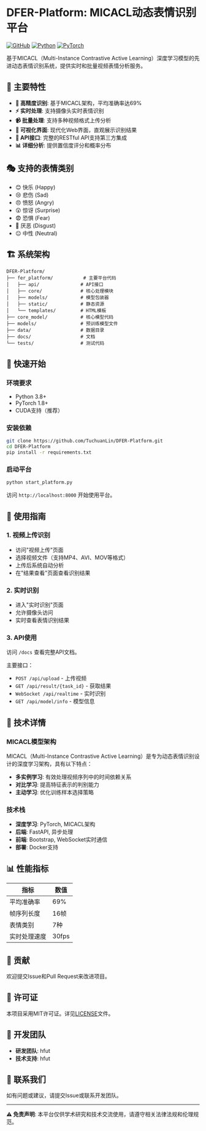 # DFER-Platform: MICACL动态表情识别平台

[![GitHub](https://img.shields.io/github/license/TuchuanLin/DFER-Platform)](LICENSE)
[![Python](https://img.shields.io/badge/Python-3.8+-blue.svg)](https://www.python.org/)
[![PyTorch](https://img.shields.io/badge/PyTorch-1.8+-orange.svg)](https://pytorch.org/)

基于MICACL（Multi-Instance Contrastive Active Learning）深度学习模型的先进动态表情识别系统，提供实时和批量视频表情分析服务。

## 🌟 主要特性

- **🎯 高精度识别**: 基于MICACL架构，平均准确率达69%
- **⚡ 实时处理**: 支持摄像头实时表情识别
- **📹 批量处理**: 支持多种视频格式上传分析
- **🎨 可视化界面**: 现代化Web界面，直观展示识别结果
- **🔌 API接口**: 完整的RESTful API支持第三方集成
- **📊 详细分析**: 提供置信度评分和概率分布

## 🎭 支持的表情类别

- 😊 快乐 (Happy)
- 😢 悲伤 (Sad)
- 😠 愤怒 (Angry)
- 😲 惊讶 (Surprise)
- 😨 恐惧 (Fear)
- 🤢 厌恶 (Disgust)
- 😐 中性 (Neutral)

## 🏗️ 系统架构

```
DFER-Platform/
├── fer_platform/           # 主要平台代码
│   ├── api/               # API接口
│   ├── core/              # 核心处理模块
│   ├── models/            # 模型包装器
│   ├── static/            # 静态资源
│   └── templates/         # HTML模板
├── core_model/            # 核心模型代码
├── models/                # 预训练模型文件
├── data/                  # 数据目录
├── docs/                  # 文档
└── tests/                 # 测试代码
```

## 🚀 快速开始

### 环境要求

- Python 3.8+
- PyTorch 1.8+
- CUDA支持（推荐）

### 安装依赖

```bash
git clone https://github.com/TuchuanLin/DFER-Platform.git
cd DFER-Platform
pip install -r requirements.txt
```

### 启动平台

```bash
python start_platform.py
```

访问 `http://localhost:8000` 开始使用平台。

## 📖 使用指南

### 1. 视频上传识别
- 访问"视频上传"页面
- 选择视频文件（支持MP4、AVI、MOV等格式）
- 上传后系统自动分析
- 在"结果查看"页面查看识别结果

### 2. 实时识别
- 进入"实时识别"页面
- 允许摄像头访问
- 实时查看表情识别结果

### 3. API使用
访问 `/docs` 查看完整API文档。

主要接口：
- `POST /api/upload` - 上传视频
- `GET /api/result/{task_id}` - 获取结果
- `WebSocket /api/realtime` - 实时识别
- `GET /api/model/info` - 模型信息

## 🔬 技术详情

### MICACL模型架构
MICACL（Multi-Instance Contrastive Active Learning）是专为动态表情识别设计的深度学习架构，具有以下特点：

- **多实例学习**: 有效处理视频序列中的时间依赖关系
- **对比学习**: 提高特征表示的判别能力
- **主动学习**: 优化训练样本选择策略

### 技术栈
- **深度学习**: PyTorch, MICACL架构
- **后端**: FastAPI, 异步处理
- **前端**: Bootstrap, WebSocket实时通信
- **部署**: Docker支持

## 📊 性能指标

| 指标 | 数值 |
|------|------|
| 平均准确率 | 69% |
| 帧序列长度 | 16帧 |
| 表情类别 | 7种 |
| 实时处理速度 | 30fps |

## 🤝 贡献

欢迎提交Issue和Pull Request来改进项目。

## 📄 许可证

本项目采用MIT许可证。详见[LICENSE](LICENSE)文件。

## 👥 开发团队

- **研发团队**: hfut
- **技术支持**: hfut

## 📧 联系我们

如有问题或建议，请提交Issue或联系开发团队。

---

**⚠️ 免责声明**: 本平台仅供学术研究和技术交流使用，请遵守相关法律法规和伦理规范。 